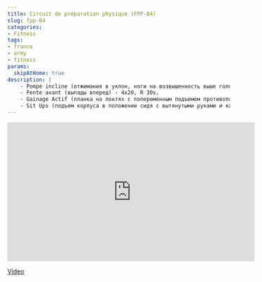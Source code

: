 ```yaml
---
title: Circuit de préparation physique (FPP-04)
slug: fpp-04
categories:
- Fitness
tags:
- france
- army
- fitness
params:
  skipAtHome: true
description: |
    - Pompe incline (отжимания в уклон, ноги на возвышенность выше головы) - 4x10, R 30s.
    - Fente avant (выпады вперед) - 4x20, R 30s.
    - Gainage Actif (планка на локтях с попеременным подъемом противоположных руки и ноги) - 4x12, R 30s.
    - Sit Ups (подъем корпуса в положении сидя с вытянутыми руками и касанием пола) - 4x20, R 30s.
---
```

<iframe width="560" height="315" src="https://www.youtube.com/embed/VAX_RujBR_Q?si=nDVenQvjkVczuaXF" title="YouTube video player" frameborder="0" allow="accelerometer; autoplay; clipboard-write; encrypted-media; gyroscope; picture-in-picture; web-share" allowfullscreen></iframe>

[Video](https://youtu.be/VAX_RujBR_Q?si=nDVenQvjkVczuaXF)

